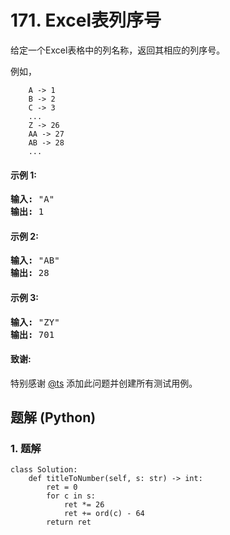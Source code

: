 # 171. Excel表列序号
给定一个Excel表格中的列名称，返回其相应的列序号。

例如，
```
    A -> 1
    B -> 2
    C -> 3
    ...
    Z -> 26
    AA -> 27
    AB -> 28
    ...
```

#### 示例 1:
<pre>
<strong>输入:</strong> "A"
<strong>输出:</strong> 1
</pre>

#### 示例 2:
<pre>
<strong>输入:</strong> "AB"
<strong>输出:</strong> 28
</pre>

#### 示例 3:
<pre>
<strong>输入:</strong> "ZY"
<strong>输出:</strong> 701
</pre>

#### 致谢:
特别感谢 [@ts](https://leetcode.com/discuss/user/ts) 添加此问题并创建所有测试用例。

## 题解 (Python)

### 1. 题解
```Python3
class Solution:
    def titleToNumber(self, s: str) -> int:
        ret = 0
        for c in s:
            ret *= 26
            ret += ord(c) - 64
        return ret
```

